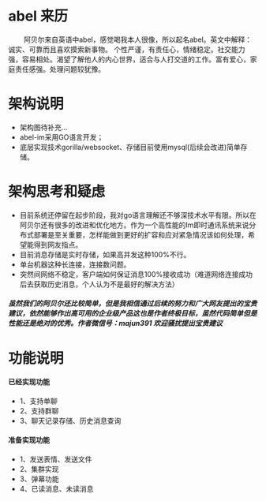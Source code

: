 
# abel 来历
&nbsp;&nbsp;&nbsp;&nbsp;&nbsp;&nbsp;&nbsp;&nbsp;阿贝尔来自英语中abel，感觉喝我本人很像，所以起名abel。英文中解释：诚实、可靠而且喜欢摸索新事物。 个性严谨，有责任心，情绪稳定。社交能力强，容易相处。渴望了解他人的内心世界，适合与人打交道的工作。富有爱心，家庭责任感强。处理问题较犹豫。

# 架构说明
- 架构图待补充...
- abel-im采用GO语言开发；
- 底层实现技术gorilla/websocket、存储目前使用mysql(后续会改进)简单存储。

# 架构思考和疑虑
- 目前系统还停留在起步阶段，我对go语言理解还不够深技术水平有限。所以在阿贝尔还有很多的改进和优化地方。作为一个高性能的Im即时通讯系统来说分布式部署是至关重要，怎样能做到更好的扩容和应对紧急情况该如何处理，希望能得到网友指点。
- 目前消息存储是实时存储，如果高并发这种100%不行。
- 单台机器这种长连接，连接数问题。
- 突然间网络不稳定，客户端如何保证消息100%接收成功（难道网络连接成功后去获取历史消息，个人认为不是最好的解决方法）
##### 虽然我们的阿贝尔还比较简单，但是我相信通过后续的努力和广大网友提出的宝贵建议，依然能够作出高可用的企业级产品这也是作者终极目标，虽然代码简单但是性能还是绝对的优秀。作者微信号：majun391 欢迎骚扰提出宝贵建议

# 功能说明
#### 已经实现功能
- 1、支持单聊
- 2、支持群聊
- 3、聊天记录存储、历史消息查询
#### 准备实现功能
- 1、发送表情、发送文件
- 2、集群实现
- 3、弹幕功能
- 4、已读消息、未读消息